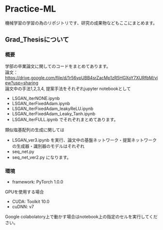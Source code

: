 # Practice-ML
機械学習の学習の為のリポジトリです、研究の成果物などもここにまとめます。

## Grad_Thesisについて
### 概要
学部の卒業論文に関してのコードをまとめてあります。  
論文：https://drive.google.com/file/d/1r56vpUBB4srZacMp1zR5HGXoY7XURfbM/view?usp=sharing  
論文中の手法1,2,3,4, 提案手法をそれぞれjupyter notebookとして
- LSGAN_iterNONE.ipynb
- LSGAN_iterFixedAdam.ipynb
- LSGAN_iterFixedAdam_leakyReLU.ipynb
- LSGAN_iterFixedAdam_Leaky_Tanh.ipynb
- LSGAN_iterFULL.ipynb
でそれぞれまとめてあります。

類似塩基配列の生成に関しては
- LSGAN_ver3.ipynb
を実行、論文中の基盤ネットワーク・提案ネットワークの生成器・識別器のモデルはそれぞれ
- seq_net.py
- seq_net_ver2.py
になります。

### 環境
- framework: PyTorch 1.0.0

GPUを使用する場合
- CUDA: Toolkit 10.0
- cuDNN: v7

Google colabolatory上で動かす場合はnotebook上の指定のセルを実行してください。
